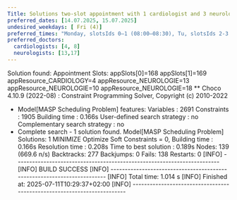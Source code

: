 ```yaml
---
Title: Solutions two-slot appointment with 1 cardiologist and 3 neurologists
preferred_dates: [14.07.2025, 15.07.2025]
undesired_weekdays: [ Fri (4)]
preferred_times: "Monday, slotsIds 0–1 (08:00–08:30), Tu, slotsIds 2-3 (8:30-09:00)"
preferred_doctors:
  cardiologists: [4, 8]
  neurologists: [13,17]
---
```

Solution found:
Appointment Slots:
appSlots[0]=168 appSlots[1]=169 appResource_CARDIOLOGY=4 appResource_NEUROLOGIE=13 appResource_NEUROLOGIE=10 appResource_NEUROLOGIE=18 
** Choco 4.10.9 (2022-08) : Constraint Programming Solver, Copyright (c) 2010-2022
- Model[MASP Scheduling Problem] features:
	Variables : 2691
	Constraints : 1905
	Building time : 0.166s
	User-defined search strategy : no
	Complementary search strategy : no
- Complete search - 1 solution found.
	Model[MASP Scheduling Problem]
	Solutions: 1
	MINIMIZE Optimize Soft Constraints = 0,
	Building time : 0.166s
	Resolution time : 0.208s
	Time to best solution : 0.189s
	Nodes: 139 (669.6 n/s) 
	Backtracks: 277
	Backjumps: 0
	Fails: 138
	Restarts: 0
[INFO] ------------------------------------------------------------------------
[INFO] BUILD SUCCESS
[INFO] ------------------------------------------------------------------------
[INFO] Total time:  1.014 s
[INFO] Finished at: 2025-07-11T10:29:37+02:00
[INFO] ------------------------------------------------------------------------

